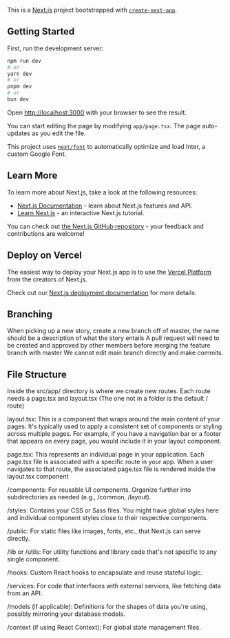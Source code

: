 This is a [Next.js](https://nextjs.org/) project bootstrapped with [`create-next-app`](https://github.com/vercel/next.js/tree/canary/packages/create-next-app).

## Getting Started

First, run the development server:

```bash
npm run dev
# or
yarn dev
# or
pnpm dev
# or
bun dev
```

Open [http://localhost:3000](http://localhost:3000) with your browser to see the result.

You can start editing the page by modifying `app/page.tsx`. The page auto-updates as you edit the file.

This project uses [`next/font`](https://nextjs.org/docs/basic-features/font-optimization) to automatically optimize and load Inter, a custom Google Font.

## Learn More

To learn more about Next.js, take a look at the following resources:

- [Next.js Documentation](https://nextjs.org/docs) - learn about Next.js features and API.
- [Learn Next.js](https://nextjs.org/learn) - an interactive Next.js tutorial.

You can check out [the Next.js GitHub repository](https://github.com/vercel/next.js/) - your feedback and contributions are welcome!

## Deploy on Vercel

The easiest way to deploy your Next.js app is to use the [Vercel Platform](https://vercel.com/new?utm_medium=default-template&filter=next.js&utm_source=create-next-app&utm_campaign=create-next-app-readme) from the creators of Next.js.

Check out our [Next.js deployment documentation](https://nextjs.org/docs/deployment) for more details.

## Branching

When picking up a new story, create a new branch off of master, the name should be a description of what the story entails
A pull request will need to be created and approved by other members before merging the feature branch with master
We cannot edit main branch directly and make commits.

## File Structure

Inside the src/app/ directory is where we create new routes.
Each route needs a page.tsx and layout.tsx (The one not in a folder is the default / route)

layout.tsx: This is a component that wraps around the main content of your pages. It's typically used to apply a consistent set of components or styling across multiple pages. For example, if you have a navigation bar or a footer that appears on every page, you would include it in your layout component.

page.tsx: This represents an individual page in your application. Each page.tsx file is associated with a specific route in your app. When a user navigates to that route, the associated page.tsx file is rendered inside the layout.tsx component

/components: For reusable UI components. Organize further into subdirectories as needed (e.g., /common, /layout).

/styles: Contains your CSS or Sass files. You might have global styles here and individual component styles close to their respective components.

/public: For static files like images, fonts, etc., that Next.js can serve directly.

/lib or /utils: For utility functions and library code that's not specific to any single component.

/hooks: Custom React hooks to encapsulate and reuse stateful logic.

/services: For code that interfaces with external services, like fetching data from an API.

/models (if applicable): Definitions for the shapes of data you're using, possibly mirroring your database models.

/context (if using React Context): For global state management files.
